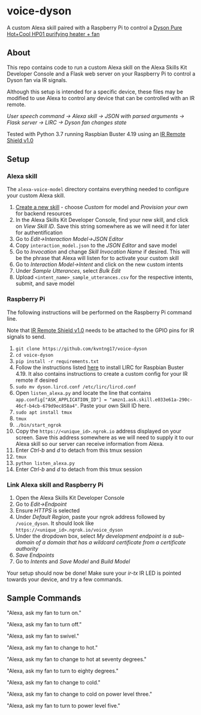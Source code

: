 # voice-dyson
A custom Alexa skill paired with a Raspberry Pi to control a [Dyson Pure Hot+Cool HP01 purifying heater + fan](https://www.dyson.com/purifiers/dyson-pure-hot-cool-purifier.html)

## About
This repo contains code to run a custom Alexa skill on the Alexa Skills Kit Developer Console and a Flask web server on your Raspberry Pi to control a Dyson fan via IR signals.

Although this setup is intended for a specific device, these files may be modified to use Alexa to control any device that can be controlled with an IR remote.

*User speech command -> Alexa skill -> JSON with parsed arguments -> Flask server -> LIRC -> Dyson fan changes state*

Tested with Python 3.7 running Raspbian Buster 4.19 using an [IR Remote Shield v1.0](http://www.raspberrypiwiki.com/index.php/Raspberry_Pi_IR_Control_Expansion_Board)

## Setup
### Alexa skill
The `alexa-voice-model` directory contains everything needed to configure your custom Alexa skill.

1. [Create a new skill](https://developer.amazon.com/alexa/console/ask/create-new-skill) - choose *Custom* for model and *Provision your own* for backend resources
2. In the Alexa Skills Kit Developer Console, find your new skill, and click on *View Skill ID*. Save this string somewhere as we will need it for later for authentification
3. Go to *Edit->Interaction Model->JSON Editor*
4. Copy `interaction_model.json` to the *JSON Editor* and save model
5. Go to *Invocation* and change *Skill Invocation Name* if desired. This will be the phrase that Alexa will listen for to activate your custom skill
6. Go to *Interaction Model->Intent* and click on the new custom intents
7. Under *Sample Utterances*, select *Bulk Edit*
8. Upload `<intent_name>_sample_utterances.csv` for the respective intents, submit, and save model

### Raspberry Pi
The following instructions will be performed on the Raspberry Pi command line.

Note that [IR Remote Shield v1.0](http://www.raspberrypiwiki.com/index.php/Raspberry_Pi_IR_Control_Expansion_Board) needs to be attached to the GPIO pins for IR signals to send.

1. `git clone https://github.com/kvntng17/voice-dyson`
2. `cd voice-dyson`
1. `pip install -r requirements.txt`
2. Follow the instructions listed [here](https://gist.github.com/billpatrianakos/cb72e984d4730043fe79cbe5fc8f7941) to install LIRC for Raspbian Buster 4.19. It also contains instructions to create a custom config for your IR remote if desired
3. `sudo mv dyson.lircd.conf /etc/lirc/lircd.conf`
3. Open `listen_alexa.py` and locate the line that contains `app.config["ASK_APPLICATION_ID"] = "amzn1.ask.skill.e033e61a-290c-46cf-b4cb-679d9ec858a4"`. Paste your own Skill ID here.
4. `sudo apt install tmux`
5. `tmux`
6. `./bin/start_ngrok`
7. Copy the `https://<unique_id>.ngrok.io` address displayed on your screen. Save this address somewhere as we will need to supply it to our Alexa skill so our server can receive information from Alexa.
8. Enter *Ctrl-b* and *d* to detach from this tmux session
9. `tmux`
10. `python listen_alexa.py`
11. Enter *Ctrl-b* and *d* to detach from this tmux session

### Link Alexa skill and Raspberry Pi
1. Open the Alexa Skills Kit Developer Console
2. Go to *Edit->Endpoint*
3. Ensure *HTTPS* is selected
4. Under *Default Region*, paste your ngrok address followed by `/voice_dyson`. It should look like `https://<unique_id>.ngrok.io/voice_dyson`
5. Under the dropdown box, select *My development endpoint is a sub-domain of a domain that has a wildcard certificate from a certificate authority*
6. *Save Endpoints*
7. Go to *Intents* and *Save Model* and *Build Model*

Your setup should now be done! Make sure your *ir-tx* IR LED is pointed towards your device, and try a few commands. 

## Sample Commands
"Alexa, ask my fan to turn on."

"Alexa, ask my fan to turn off."

"Alexa, ask my fan to swivel."

"Alexa, ask my fan to change to hot."

"Alexa, ask my fan to change to hot at seventy degrees."

"Alexa, ask my fan to turn to eighty degrees."

"Alexa, ask my fan to change to cold."

"Alexa, ask my fan to change to cold on power level three."

"Alexa, ask my fan to turn to power level five."

